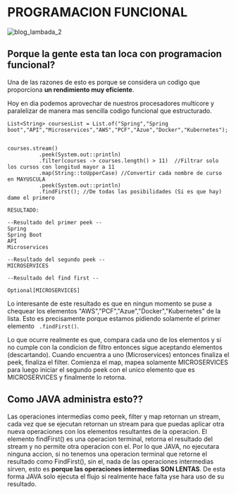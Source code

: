 # PROGRAMACION FUNCIONAL

![blog_lambada_2](https://user-images.githubusercontent.com/56406481/215241078-7550d360-352a-4ff4-9c80-26b14e5d6192.png)


## Porque la gente esta tan loca con programacion funcional?

Una de las razones de esto es porque se considera un codigo que proporciona **un rendimiento muy eficiente**.

Hoy en dia podemos aprovechar de nuestros procesadores multicore y paralelizar de manera mas sencilla codigo funcional que estructurado.

```
List<String> coursesList = List.of("Spring","Spring boot","API","Microservices","AWS","PCF","Azue","Docker","Kubernetes");


courses.stream()
          .peek(System.out::println) 
          .filter(courses -> courses.length() > 11)  //Filtrar solo los cursos con longitud mayor a 11
          .map(String::toUpperCase) //Convertir cada nombre de curso en MAYUSCULA
          .peek(System.out::println)
          .findFirst(); //De todas las posibilidades (Si es que hay) dame el primero
```

```
RESULTADO: 

--Resultado del primer peek --
Spring
Spring Boot
API
Microservices

--Resultado del segundo peek --
MICROSERVICES

--Resultado del find first --

Optional[MICROSERVICES]

```

Lo interesante de este resultado es que en ningun momento se puse a chequear los elementos "AWS","PCF","Azue","Docker","Kubernetes" de la lista.
Esto es precisamente porque estamos pidiendo solamente el primer elemento ``` .findFirst()```.

Lo que ocurre realmente es que, compara cada uno de los elementos y si no cumple con la condicion de filtro entonces sigue aceptando elementos 
(descartando). Cuando encuentra a uno (Microservices) entonces finaliza el peek, finaliza el filter. Comienza el map, mapea solamente MICROSERVICES
para luego iniciar el segundo peek con el unico elemento que es MICROSERVICES y finalmente lo retorna.


## Como JAVA administra esto??

Las operaciones intermedias como peek, filter y map retornan un stream, cada vez que se ejecutan retornan un stream para que puedas aplicar
otra nueva operaciones con los elementos resultantes de la operacion. El elemento findFirst() es una operacion terminal, retorna el resultado
del stream y no permite otra operacion con el. 
Por lo que JAVA, no ejecutara ninguna accion, si no tenemos una operacion terminal que retorne el resultado como FindFirst(), sin el, nada de 
las operaciones intermedias sirven, esto es **porque las operaciones intermedias SON LENTAS**. De esta forma JAVA solo ejecuta el flujo si realmente
hace falta yse hara uso de su resultado. 









